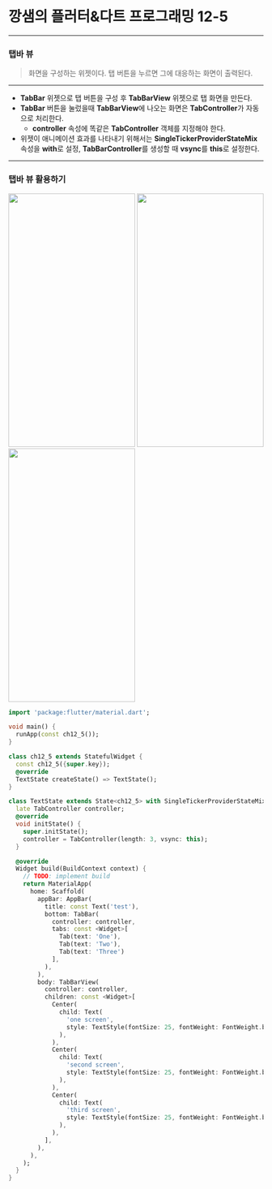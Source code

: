 # 깡샘의 플러터&다트 프로그래밍 12-5
---

### 탭바 뷰
> 화면을 구성하는 위젯이다. 탭 버튼을 누르면 그에 대응하는 화면이 출력된다.

---

- **TabBar** 위젯으로 탭 버튼을 구성 후 **TabBarView** 위젯으로 탭 화면을 만든다.
- **TabBar** 버튼을 눌렀을때 **TabBarView**에 나오는 화면은 **TabController**가 자동으로 처리한다.
    - **controller** 속성에 똑같은 **TabController** 객체를 지정해야 한다.
- 위젯이 애니메이션 효과를 나타내기 위해서는 **SingleTickerProviderStateMix** 속성을 **with**로 설정, **TabBarController**를 생성할 때 **vsync**를 **this**로 설정한다.


---


### 탭바 뷰 활용하기

<img src = "https://github.com/tjddus5767/Picture/assets/123969184/0b62c375-657c-4fa1-a86f-38cafd07bae6" width = "250" height = "500"/>
<img src = "https://github.com/tjddus5767/Picture/assets/123969184/f8afb93a-8aae-403c-92ae-c25daf150d3b" width = "250" height = "500"/>

<img src ="https://github.com/tjddus5767/Picture/assets/123969184/9731e86d-2e6e-43a8-bc57-e75d327d2a11" width = "250" height = "500"/>

```dart
import 'package:flutter/material.dart';

void main() {
  runApp(const ch12_5());
}

class ch12_5 extends StatefulWidget {
  const ch12_5({super.key});
  @override
  TextState createState() => TextState();
}

class TextState extends State<ch12_5> with SingleTickerProviderStateMixin {
  late TabController controller;
  @override
  void initState() {
    super.initState();
    controller = TabController(length: 3, vsync: this);
  }

  @override
  Widget build(BuildContext context) {
    // TODO: implement build
    return MaterialApp(
      home: Scaffold(
        appBar: AppBar(
          title: const Text('test'),
          bottom: TabBar(
            controller: controller,
            tabs: const <Widget>[
              Tab(text: 'One'),
              Tab(text: 'Two'),
              Tab(text: 'Three')
            ],
          ),
        ),
        body: TabBarView(
          controller: controller,
          children: const <Widget>[
            Center(
              child: Text(
                'one screen',
                style: TextStyle(fontSize: 25, fontWeight: FontWeight.bold),
              ),
            ),
            Center(
              child: Text(
                'second screen',
                style: TextStyle(fontSize: 25, fontWeight: FontWeight.bold),
              ),
            ),
            Center(
              child: Text(
                'third screen',
                style: TextStyle(fontSize: 25, fontWeight: FontWeight.bold),
              ),
            ),
          ],
        ),
      ),
    );
  }
}

```